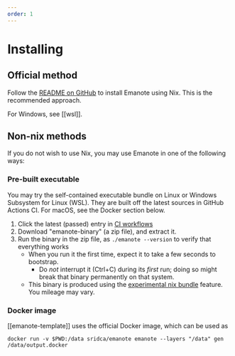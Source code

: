 ```yaml
---
order: 1
---
```


# Installing

## Official method

Follow the [README on GitHub](https://github.com/srid/emanote#emanote) to install Emanote using Nix. This is the recommended approach. 

For Windows, see [[wsl]].

## Non-nix methods

If you do not wish to use Nix, you may use Emanote in one of the following ways:

### Pre-built executable

You may try the self-contained executable bundle on Linux or Windows Subsystem for Linux (WSL). They are built off the latest sources in GitHub Actions CI. For macOS, see the Docker section below.

1. Click the latest (passed) entry in [CI workflows](https://github.com/srid/emanote/actions?query=branch%3Amaster)
1. Download "emanote-binary" (a zip file), and extract it.
1. Run the binary in the zip file, as `./emanote --version` to verify that everything works
   - When you run it the first time, expect it to take a few seconds to bootstrap.
      - Do *not* interrupt it (Ctrl+C) during its *first* run; doing so might break that binary permanently on that system.
   - This binary is produced using the [experimental nix bundle](https://nixos.org/manual/nix/unstable/command-ref/new-cli/nix3-bundle.html) feature. You mileage may vary.

### Docker image

[[emanote-template]] uses the official Docker image, which can be used as

```
docker run -v $PWD:/data sridca/emanote emanote --layers "/data" gen /data/output.docker
```